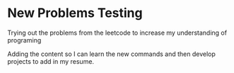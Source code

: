# New Problems Testing
Trying out the problems from the leetcode to increase my understanding of programing

Adding the content so I can learn the new commands and then develop projects to add in my resume.
